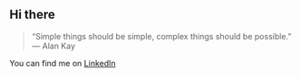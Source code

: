 ## Hi there

> “Simple things should be simple, complex things should be possible.” — Alan Kay

You can find me on [LinkedIn](https://www.linkedin.com/in/ledesma-ivan/)
